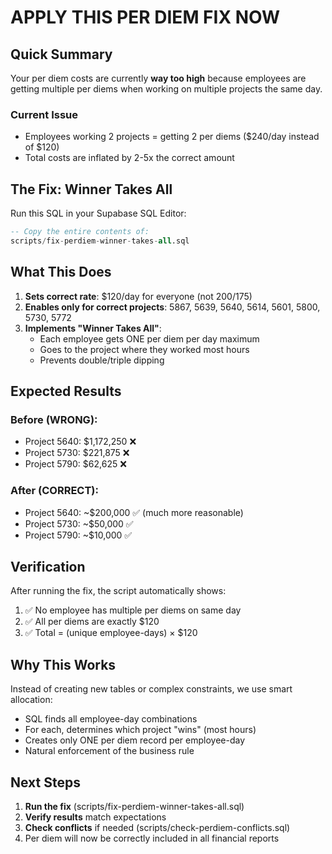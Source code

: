 # APPLY THIS PER DIEM FIX NOW

## Quick Summary
Your per diem costs are currently **way too high** because employees are getting multiple per diems when working on multiple projects the same day.

### Current Issue
- Employees working 2 projects = getting 2 per diems ($240/day instead of $120)
- Total costs are inflated by 2-5x the correct amount

## The Fix: Winner Takes All

Run this SQL in your Supabase SQL Editor:

```sql
-- Copy the entire contents of:
scripts/fix-perdiem-winner-takes-all.sql
```

## What This Does

1. **Sets correct rate**: $120/day for everyone (not $200/$175)
2. **Enables only for correct projects**: 5867, 5639, 5640, 5614, 5601, 5800, 5730, 5772
3. **Implements "Winner Takes All"**: 
   - Each employee gets ONE per diem per day maximum
   - Goes to the project where they worked most hours
   - Prevents double/triple dipping

## Expected Results

### Before (WRONG):
- Project 5640: $1,172,250 ❌
- Project 5730: $221,875 ❌  
- Project 5790: $62,625 ❌

### After (CORRECT):
- Project 5640: ~$200,000 ✅ (much more reasonable)
- Project 5730: ~$50,000 ✅
- Project 5790: ~$10,000 ✅

## Verification

After running the fix, the script automatically shows:
1. ✅ No employee has multiple per diems on same day
2. ✅ All per diems are exactly $120
3. ✅ Total = (unique employee-days) × $120

## Why This Works

Instead of creating new tables or complex constraints, we use smart allocation:
- SQL finds all employee-day combinations
- For each, determines which project "wins" (most hours)
- Creates only ONE per diem record per employee-day
- Natural enforcement of the business rule

## Next Steps

1. **Run the fix** (scripts/fix-perdiem-winner-takes-all.sql)
2. **Verify results** match expectations
3. **Check conflicts** if needed (scripts/check-perdiem-conflicts.sql)
4. Per diem will now be correctly included in all financial reports